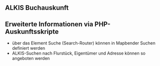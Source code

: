 ## ALKIS Buchauskunft

## Erweiterte Informationen via PHP-Auskunftsskripte

- über das Element Suche (Search-Router) können in Mapbender Suchen definiert werden 
- ALKIS-Suchen nach Flurstück, Eigentümer und Adresse können so angeboten werden
